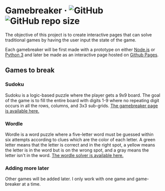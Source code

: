 # Gamebreaker &middot; ![GitHub](https://img.shields.io/github/license/sevora/gamebreaker) ![GitHub repo size](https://img.shields.io/github/repo-size/sevora/gamebreaker)
The objective of this project is to create interactive pages that can solve traditional games by having the user input the state of the game. 

Each gamebreaker will be first made with a prototype on either [Node.js](https://nodejs.org) or [Python 3](https://www.python.org/) and later be made as an interactive page hosted on [Github Pages](https://pages.github.com/).

## Games to break
### Sudoku
Sudoku is a logic-based puzzle where the player gets a 9x9 board. The goal of the game is to fill the entire board with digits 1-9 where no repeating digit occurs in all the rows, columns, and 3x3 sub-grids. [The gamebreaker page is available here.](https://sevora.github.io/gamebreaker/sudoku/)

### Wordle
Wordle is a word puzzle where a five-letter word must be guessed within six attempts according to clues which are the color of each letter. A green letter means that the letter is correct and in the right spot, a yellow means the letter is in the word but is on the wrong spot, and a gray means the letter isn't in the word. [The wordle solver is available here.](https://sevora.github.io/wordle/)

### Adding more later
Other games will be added later. I only work with one game and game-breaker at a time.
